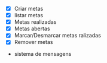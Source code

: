 - [x] Criar metas 
- [x] listar metas
- [x] Metas realizadas
- [x] Metas abertas
- [x] Marcar/Desmarcar metas ralizadas
- [x] Remover metas
- sistema de mensagens
      